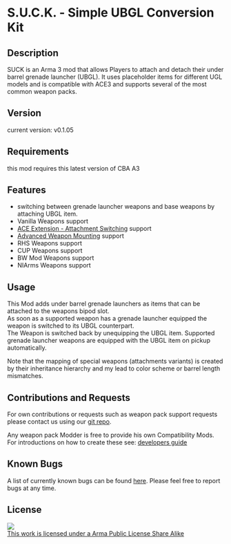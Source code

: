 # S.U.C.K. - Simple UBGL Conversion Kit

## Description

SUCK is an Arma 3 mod that allows Players to attach and detach their under barrel grenade launcher (UBGL).
It uses placeholder items for different UGL models and is compatible with ACE3 and supports several of the most common weapon packs.

## Version
current version: v0.1.05

## Requirements
this mod requires this latest version of CBA A3

## Features
- switching between grenade launcher weapons and base weapons by attaching UBGL item.
- Vanilla Weapons support
- [ACE Extension - Attachment Switching](https://steamcommunity.com/sharedfiles/filedetails/?id=1374639840&searchtext=attachments) support
- [Advanced Weapon Mounting](https://steamcommunity.com/sharedfiles/filedetails/?id=1378046829&searchtext=attachments) support
- RHS Weapons support
- CUP Weapons support
- BW Mod Weapons support
- NIArms Weapons support

## Usage

This Mod adds under barrel grenade launchers as items that can be attached to the weapons bipod slot.  
As soon as a supported weapon has a grenade launcher equipped the weapon is switched to its UBGL counterpart.  
The Weapon is switched back by unequipping the UBGL item. Supported grenade launcher weapons are equipped with the UBGL item on pickup automatically.  

Note that the mapping of special weapons (attachments variants) is created by their inheritance hierarchy and my lead to color scheme or barrel length mismatches.

## Contributions and Requests

For own contributions or requests such as weapon pack support requests please contact us using our [git repo](https://github.com/CedricPump/suck).

Any weapon pack Modder is free to provide his own Compatibility Mods. For introductions on how to create these see: [developers guide](https://github.com/CedricPump/suck/blob/master/DevelopersGuide.md)

## Known Bugs

A list of currently known bugs can be found [here](https://github.com/CedricPump/suck/issues?q=is%3Aopen+is%3Aissue+label%3Abug).
Please feel free to report bugs at any time.

## License

<a rel="license" href="http://www.bistudio.com/licenses/arma-public-license-share-alike" target="_blank" >
 <img src="http://www.bistudio.com/license-icons/small/APL-SA.png" >
 <br>
 This work is licensed under a Arma Public License Share Alike
</a>
